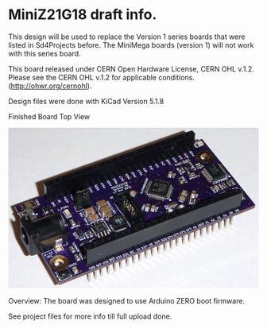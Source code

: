 # MiniZ21G18 draft info.

This design will be used to replace the Version 1 series boards that were listed in Sd4Projects before. The MiniMega boards (version 1) will not work with this series board.

This board released under CERN Open Hardware License, CERN OHL v.1.2.
Please see the CERN OHL v.1.2 for applicable conditions. (http://ohwr.org/cernohl).

Design files were done with KiCad Version 5.1.8

Finished Board Top View

![alt text](https://github.com/Sd4Projects/MiniZ21G18/blob/main/MiniZ21G18_top_v4b.jpg?raw=true "finishedboard")

Overview: The board was designed to use Arduino ZERO boot firmware.

See project files for more info till full upload done.
